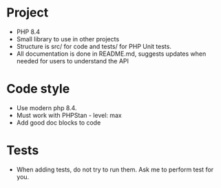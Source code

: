 # Project
- PHP 8.4
- Small library to use in other projects
- Structure is src/ for code and tests/ for PHP Unit tests.
- All documentation is done in README.md, suggests updates when needed for users to understand the API

# Code style
- Use modern php 8.4.
- Must work with PHPStan - level: max
- Add good doc blocks to code

# Tests
- When adding tests, do not try to run them. Ask me to perform test for you.